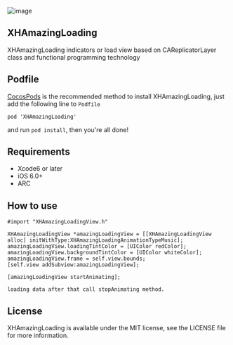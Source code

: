 ![image](https://github.com/xhzengAIB/LearnEnglish/raw/master/Screenshots/XHAmazingLoading.gif)

## XHAmazingLoading
XHAmazingLoading indicators or load view based on CAReplicatorLayer class and functional programming technology


## Podfile

[CocosPods](http://cocosPods.org) is the recommended method to install XHAmazingLoading, just add the following line to `Podfile`

```
pod 'XHAmazingLoading'
```

and run `pod install`, then you're all done!

## Requirements

* Xcode6 or later
* iOS 6.0+ 
* ARC

## How to use
```objc
#import "XHAmazingLoadingView.h"
    
XHAmazingLoadingView *amazingLoadingView = [[XHAmazingLoadingView alloc] initWithType:XHAmazingLoadingAnimationTypeMusic];
amazingLoadingView.loadingTintColor = [UIColor redColor];
amazingLoadingView.backgroundTintColor = [UIColor whiteColor];
amazingLoadingView.frame = self.view.bounds;
[self.view addSubview:amazingLoadingView];
    
[amazingLoadingView startAnimating];

loading data after that call stopAnimating method.

```

## License

XHAmazingLoading is available under the MIT license, see the LICENSE file for more information.     
